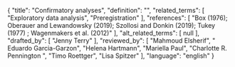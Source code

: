 {
    "title": "Confirmatory analyses",
    "definition": "",
    "related_terms": [
        "Exploratory data analysis",
        "Preregistration"
    ],
    "references": [
        "Box (1976); Oberauer and Lewandowsky (2019); Szollosi and Donkin (2019); Tukey (1977) ; Wagenmakers et al. (2012)"
    ],
    "alt_related_terms": [
        null
    ],
    "drafted_by": [
        "Jenny Terry"
    ],
    "reviewed_by": [
        "Mahmoud Elsherif",
        " Eduardo Garcia-Garzon",
        "Helena Hartmann",
        "Mariella Paul",
        "Charlotte R. Pennington ",
        "Timo Roettger",
        "Lisa Spitzer"
    ],
    "language": "english"
}